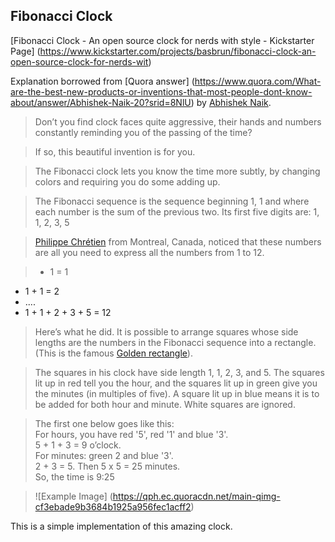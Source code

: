 ## Fibonacci Clock  

[Fibonacci Clock - An open source clock for nerds with style - Kickstarter Page] (https://www.kickstarter.com/projects/basbrun/fibonacci-clock-an-open-source-clock-for-nerds-wit)  

Explanation borrowed from [Quora answer] (https://www.quora.com/What-are-the-best-new-products-or-inventions-that-most-people-dont-know-about/answer/Abhishek-Naik-20?srid=8NlU)  by [Abhishek Naik](https://www.quora.com/profile/Abhishek-Naik-20).

> Don’t you find clock faces quite aggressive, their hands and numbers constantly reminding you of the passing of the time?

> If so, this beautiful invention is for you.

> The Fibonacci clock lets you know the time more subtly, by changing colors and requiring you do some adding up.

> The Fibonacci sequence is the sequence beginning 1, 1 and where each number is the sum of the previous two. Its first five digits are:
1, 1, 2, 3, 5  

> [Philippe Chrétien](http://basbrun.com/) from Montreal, Canada, noticed that these numbers are all you need to express all the numbers from 1 to 12.  

> * 1 = 1
* 1 + 1 = 2
* ....
* 1 + 1 + 2 + 3 + 5 = 12  

> Here’s what he did. It is possible to arrange squares whose side  lengths are the numbers in the Fibonacci sequence into a rectangle.  (This is the famous [Golden rectangle](http://en.wikipedia.org/wiki/Golden_rectangle)).  

> The squares in his clock have side length 1, 1, 2, 3, and 5. The  squares lit up in red tell you the hour, and the squares lit up in green  give you the minutes (in multiples of five). A square lit up in blue  means it is to be added for both hour and minute. White squares are  ignored.  

> The first one below goes like this:  
For hours, you have red '5', red '1' and  blue '3'.   
5 + 1 + 3 = 9 o’clock.   
For minutes: green 2 and blue '3'.   
2 + 3 =  5. Then 5 x 5 = 25 minutes.   
So, the time is 9:25 

> ![Example Image] (https://qph.ec.quoracdn.net/main-qimg-cf3ebade9b3684b1925a956fec1acff2)    

This is a simple implementation of this amazing clock.
